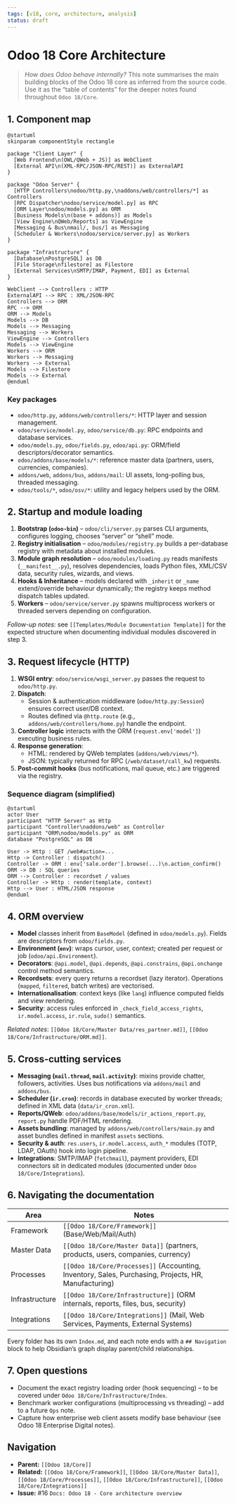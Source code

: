```yaml
---
tags: [v18, core, architecture, analysis]
status: draft
---
```


# Odoo 18 Core Architecture

> _How does Odoo behave internally?_ This note summarises the main building blocks of the Odoo 18 core as inferred from the source code. Use it as the “table of contents” for the deeper notes found throughout `Odoo 18/Core`.

## 1. Component map

```plantuml
@startuml
skinparam componentStyle rectangle

package "Client Layer" {
  [Web Frontend\n(OWL/QWeb + JS)] as WebClient
  [External API\n(XML-RPC/JSON-RPC/REST)] as ExternalAPI
}

package "Odoo Server" {
  [HTTP Controllers\nodoo/http.py,\naddons/web/controllers/*] as Controllers
  [RPC Dispatcher\nodoo/service/model.py] as RPC
  [ORM Layer\nodoo/models.py] as ORM
  [Business Models\n(base + addons)] as Models
  [View Engine\nQWeb/Reports] as ViewEngine
  [Messaging & Bus\nmail/, bus/] as Messaging
  [Scheduler & Workers\nodoo/service/server.py] as Workers
}

package "Infrastructure" {
  [Database\nPostgreSQL] as DB
  [File Storage\nfilestore] as Filestore
  [External Services\nSMTP/IMAP, Payment, EDI] as External
}

WebClient --> Controllers : HTTP
ExternalAPI --> RPC : XML/JSON-RPC
Controllers --> ORM
RPC --> ORM
ORM --> Models
Models --> DB
Models --> Messaging
Messaging --> Workers
ViewEngine --> Controllers
Models --> ViewEngine
Workers --> ORM
Workers --> Messaging
Workers --> External
Models --> Filestore
Models --> External
@enduml
```

### Key packages
- `odoo/http.py`, `addons/web/controllers/*`: HTTP layer and session management.
- `odoo/service/model.py`, `odoo/service/db.py`: RPC endpoints and database services.
- `odoo/models.py`, `odoo/fields.py`, `odoo/api.py`: ORM/field descriptors/decorator semantics.
- `odoo/addons/base/models/*`: reference master data (partners, users, currencies, companies).
- `addons/web`, `addons/bus`, `addons/mail`: UI assets, long-polling bus, threaded messaging.
- `odoo/tools/*`, `odoo/osv/*`: utility and legacy helpers used by the ORM.

## 2. Startup and module loading
1. **Bootstrap (`odoo-bin`)** – `odoo/cli/server.py` parses CLI arguments, configures logging, chooses “server” or “shell” mode.
2. **Registry initialisation** – `odoo/modules/registry.py` builds a per-database registry with metadata about installed modules.
3. **Module graph resolution** – `odoo/modules/loading.py` reads manifests (`__manifest__.py`), resolves dependencies, loads Python files, XML/CSV data, security rules, wizards, and views.
4. **Hooks & Inheritance** – models declared with `_inherit` or `_name` extend/override behaviour dynamically; the registry keeps method dispatch tables updated.
5. **Workers** – `odoo/service/server.py` spawns multiprocess workers or threaded servers depending on configuration.

_Follow-up notes_: see `[[Templates/Module Documentation Template]]` for the expected structure when documenting individual modules discovered in step 3.

## 3. Request lifecycle (HTTP)

1. **WSGI entry**: `odoo/service/wsgi_server.py` passes the request to `odoo/http.py`.
2. **Dispatch**:
   - Session & authentication middleware (`odoo/http.py:Session`) ensures correct user/DB context.
   - Routes defined via `@http.route` (e.g., `addons/web/controllers/home.py`) handle the endpoint.
3. **Controller logic** interacts with the ORM (`request.env['model']`) executing business rules.
4. **Response generation**:
   - HTML: rendered by QWeb templates (`addons/web/views/*`).
   - JSON: typically returned for RPC (`/web/dataset/call_kw`) requests.
5. **Post-commit hooks** (bus notifications, mail queue, etc.) are triggered via the registry.

### Sequence diagram (simplified)
```plantuml
@startuml
actor User
participant "HTTP Server" as Http
participant "Controller\naddons/web" as Controller
participant "ORM\nodoo/models.py" as ORM
database "PostgreSQL" as DB

User -> Http : GET /web#action=...
Http -> Controller : dispatch()
Controller -> ORM : env['sale.order'].browse(...)\n.action_confirm()
ORM -> DB : SQL queries
ORM --> Controller : recordset / values
Controller -> Http : render(template, context)
Http --> User : HTML/JSON response
@enduml
```

## 4. ORM overview
- **Model** classes inherit from `BaseModel` (defined in `odoo/models.py`). Fields are descriptors from `odoo/fields.py`.
- **Environment (`env`)**: wraps cursor, user, context; created per request or job (`odoo/api.Environment`).
- **Decorators**: `@api.model`, `@api.depends`, `@api.constrains`, `@api.onchange` control method semantics.
- **Recordsets**: every query returns a recordset (lazy iterator). Operations (`mapped`, `filtered`, batch writes) are vectorised.
- **Internationalisation**: context keys (like `lang`) influence computed fields and view rendering.
- **Security**: access rules enforced in `_check_field_access_rights`, `ir.model.access`, `ir.rule`, `sudo()` semantics.

_Related notes_: `[[Odoo 18/Core/Master Data/res_partner.md]]`, `[[Odoo 18/Core/Infrastructure/ORM.md]]`.

## 5. Cross-cutting services
- **Messaging (`mail.thread`, `mail.activity`)**: mixins provide chatter, followers, activities. Uses bus notifications via `addons/mail` and `addons/bus`.
- **Scheduler (`ir.cron`)**: records in database executed by worker threads; defined in XML data (`data/ir_cron.xml`).
- **Reports/QWeb**: `odoo/addons/base/models/ir_actions_report.py`, `report.py` handle PDF/HTML rendering.
- **Assets bundling**: managed by `addons/web/controllers/main.py` and asset bundles defined in manifest `assets` sections.
- **Security & auth**: `res.users`, `ir.model.access`, `auth_*` modules (TOTP, LDAP, OAuth) hook into login pipeline.
- **Integrations**: SMTP/IMAP (`fetchmail`), payment providers, EDI connectors sit in dedicated modules (documented under `Odoo 18/Core/Integrations`).

## 6. Navigating the documentation

| Area | Notes |
|------|-------|
| Framework | `[[Odoo 18/Core/Framework]]` (Base/Web/Mail/Auth) |
| Master Data | `[[Odoo 18/Core/Master Data]]` (partners, products, users, companies, currency) |
| Processes | `[[Odoo 18/Core/Processes]]` (Accounting, Inventory, Sales, Purchasing, Projects, HR, Manufacturing) |
| Infrastructure | `[[Odoo 18/Core/Infrastructure]]` (ORM internals, reports, files, bus, security) |
| Integrations | `[[Odoo 18/Core/Integrations]]` (Mail, Web Services, Payments, External Systems) |

Every folder has its own `Index.md`, and each note ends with a `## Navigation` block to help Obsidian’s graph display parent/child relationships.

## 7. Open questions
- Document the exact registry loading order (hook sequencing) – to be covered under `Odoo 18/Core/Infrastructure/Index`.
- Benchmark worker configurations (multiprocessing vs threading) – add to a future `Ops` note.
- Capture how enterprise web client assets modify base behaviour (see Odoo 18 Enterprise Digital notes).

## Navigation
- **Parent:** `[[Odoo 18/Core]]`
- **Related:** `[[Odoo 18/Core/Framework]]`, `[[Odoo 18/Core/Master Data]]`, `[[Odoo 18/Core/Processes]]`, `[[Odoo 18/Core/Infrastructure]]`, `[[Odoo 18/Core/Integrations]]`
- **Issue:** #16 `Docs: Odoo 18 - Core architecture overview`
